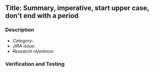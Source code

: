 ## Title: Summary, imperative, start upper case, don't end with a period
<!-- Ideally, <=50 chars. 50 chars is here..: -->

### Description
<!-- For use in commit message, wrap at 72 chars. 72 chars is here: -->
- *Category*: <!-- one of bugfix, data artifact, implementation, observers,
                   post-processing, refactor, revert, test, release, other/misc -->
- *JIRA issue*: <!-- [MIC-XYZ](https://jira.ihme.washington.edu/browse/MIC-XYZ) -->
- *Research reference*: <!--Link to research documentation for code -->

<!-- 
Change description – why, what, anything unexplained by the above.
Include guidance to reviewers if changes are complex.
--> 

### Verification and Testing
<!--
Details on how code was verified. Consider: plots, images, (small) csv files.
-->
